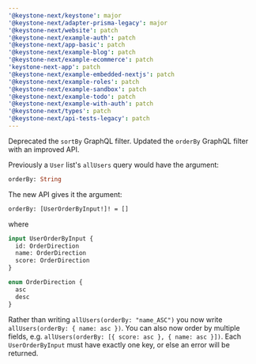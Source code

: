 ```yaml
---
'@keystone-next/keystone': major
'@keystone-next/adapter-prisma-legacy': major
'@keystone-next/website': patch
'@keystone-next/example-auth': patch
'@keystone-next/app-basic': patch
'@keystone-next/example-blog': patch
'@keystone-next/example-ecommerce': patch
'keystone-next-app': patch
'@keystone-next/example-embedded-nextjs': patch
'@keystone-next/example-roles': patch
'@keystone-next/example-sandbox': patch
'@keystone-next/example-todo': patch
'@keystone-next/example-with-auth': patch
'@keystone-next/types': patch
'@keystone-next/api-tests-legacy': patch
---
```


Deprecated the `sortBy` GraphQL filter. Updated the `orderBy` GraphQL filter with an improved API.

Previously a `User` list's `allUsers` query would have the argument:

```graphql
orderBy: String
```

The new API gives it the argument:

```graphql
orderBy: [UserOrderByInput!]! = []
```

where

```graphql
input UserOrderByInput {
  id: OrderDirection
  name: OrderDirection
  score: OrderDirection
}

enum OrderDirection {
  asc
  desc
}
```

Rather than writing `allUsers(orderBy: "name_ASC")` you now write `allUsers(orderBy: { name: asc })`. You can also now order by multiple fields, e.g. `allUsers(orderBy: [{ score: asc }, { name: asc }])`. Each `UserOrderByInput` must have exactly one key, or else an error will be returned.

